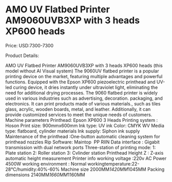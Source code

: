 # AMO UV Flatbed Printer AM9060UVB3XP with 3 heads XP600 heads

Price: USD:7300-7300

Product Details:

AMO UV Flatbed Printer AM9060UVB3XP with 3 heads XP600 heads
(this model without AI Visual system)
The 9060UV flatbed printer is a popular printing device on the market, featuring multiple advantages and powerful functions. Equipped with the Epson XP600 piezoelectric printhead and UV-led curing device, it dries instantly under ultraviolet light, eliminating the need for additional drying processes. The 9060 flatbed printer is widely used in various industries such as advertising, decoration. packaging, and electronics. It can print products made of various materials., such as tiles glass, acrylic, wooden boards, metal, and leather. Additionally, it can provide customized services to meet the unique needs of customers.
Machine parameters
Printhead:	Epson XP600 3 Heads
Printing system : Hoson
Print size:	900mmx600mm
Ink type:	UV ink
Color:	CMYK WV
Media type:	flatboard, cylinder materials
Ink supply:	Siphon ink supply
Maintenance of the printhead :One-button automatic cleaning system for printhead nozzles
Rip Software:	Maintop  PP RIIN
Data interface : Gigabit transmission with dual network ports
Three-station of printing mode:
1: Plate station
2: Roller station
3: Cvlinder station
Printhead Height	Z : Z-axis automatic height measurement
Printer info
working voltage	:220v AC
Power	4500W
working environment	:
Normal workingtemperature:22-28℃/humidity:40%-60%
Machine size	2000MM*1420MM*1045MM
Packing dimensions	2140MM*1660MM*1160MM